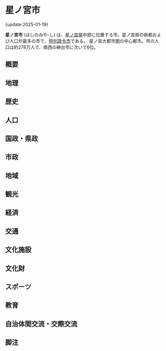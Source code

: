 # 星ノ宮市

{update:2025-01-19}

**星ノ宮市** (ほしのみや-し) は、[星ノ宮県]()中部に位置する市。星ノ宮県の県都および人口が最多の市で、[特別政令市]()である。
星ノ宮大都市圏の中心都市。市の人口は約278万人で、南西の榊台市に次いで6位。

## 概要

## 地理

## 歴史

## 人口

## 国政・県政

## 市政

## 地域

## 観光

## 経済

## 交通

## 文化施設

## 文化財

## スポーツ

## 教育

## 自治体間交流・交際交流

## 脚注